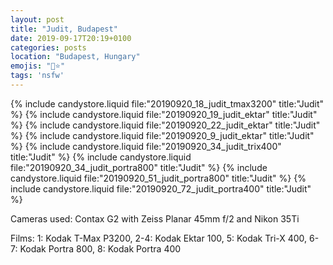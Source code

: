 ```yaml
---
layout: post
title: "Judit, Budapest"
date: 2019-09-17T20:19+0100
categories: posts
location: "Budapest, Hungary"
emojis: "🔞⭐"
tags: 'nsfw'
---
```


{% include candystore.liquid file:"20190920_18_judit_tmax3200" title:"Judit" %}
{% include candystore.liquid file:"20190920_19_judit_ektar" title:"Judit" %}
{% include candystore.liquid file:"20190920_22_judit_ektar" title:"Judit" %}
{% include candystore.liquid file:"20190920_9_judit_ektar" title:"Judit" %}
{% include candystore.liquid file:"20190920_34_judit_trix400" title:"Judit" %}
{% include candystore.liquid file:"20190920_34_judit_portra800" title:"Judit" %}
{% include candystore.liquid file:"20190920_51_judit_portra800" title:"Judit" %}
{% include candystore.liquid file:"20190920_72_judit_portra400" title:"Judit" %}

Cameras used: Contax G2 with Zeiss Planar 45mm f/2 and Nikon 35Ti

Films: 1: Kodak T-Max P3200, 2-4: Kodak Ektar 100, 5: Kodak Tri-X 400, 6-7: Kodak Portra 800, 8: Kodak Portra 400